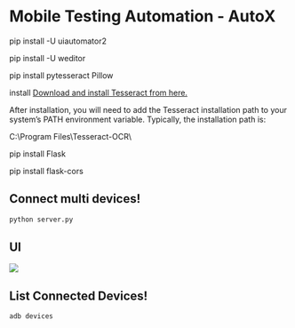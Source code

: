 # Mobile Testing Automation - AutoX

pip install -U uiautomator2

pip install -U weditor

pip install pytesseract Pillow

install [Download and install Tesseract from here.](https://github.com/UB-Mannheim/tesseract/wiki)

After installation, you will need to add the Tesseract installation path to your system’s PATH environment variable. Typically, the installation path is:

C:\Program Files\Tesseract-OCR\

pip install Flask

pip install flask-cors


## Connect multi devices!
```sh
python server.py
```
## UI
<img src="https://raw.githubusercontent.com/SUBACITO/AutoX/main/demoUI.png" />

## List Connected Devices!
```sh
adb devices
```
